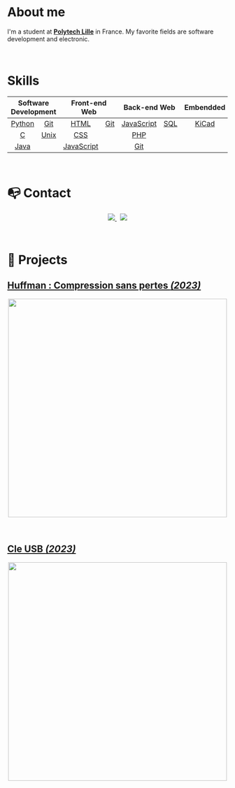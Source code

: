 # About me

I'm a student at **[Polytech Lille](https://https://www.polytech-lille.fr/formation/8-specialites/systemes-embarques/)** in France. My favorite fields are software development and electronic. 

<br>

# Skills

<table align="center">
	<thead>
		<tr>
			<th colspan="2"><b>Software Development</b></th>
			<th colspan="2"><b>Front-end Web</b></th>
			<th colspan="2"><b>Back-end Web</b></th>
			<th colspan="1"><b>Embendded</b></th>
		</tr>
	</thead>
	<tbody>
		<tr>
			<td align="center"><a href="https://www.python.org/">Python</a></td>
			<td align="center"><a href="https://git-scm.com/">Git</a></td>
			<td align="center"><a href="https://en.wikipedia.org/wiki/HTML">HTML</a></td>
			<td align="center"><a href="https://git-scm.com/">Git</a></td>
			<td align="center"><a href="https://en.wikipedia.org/wiki/JavaScript">JavaScript</a></td>
			<td align="center"><a href="https://sql.sh/">SQL</a></td>
			<td align="center"><a href="https://www.kicad.org/">KiCad</a></td>
		</tr>
		<tr>
			<td align="center"><a href="https://en.wikipedia.org/wiki/C_(programming_language)">C</a></td>
			<td align="center"><a href="https://en.wikipedia.org/wiki/Unix">Unix</a></td>
			<td align="center"><a href="https://en.wikipedia.org/wiki/CSS">CSS</a></td>
			<td align="center"></td>
			<td align="center"><a href="https://www.php.net/">PHP</a></td>
			<td align="center"></td>
		</tr>
		<tr>
			<td align="center"><a href="https://en.wikipedia.org/wiki/Java_(programming_language)">Java</a></td>
			<td align="center"></td>
			<td align="center"><a href="https://en.wikipedia.org/wiki/JavaScript">JavaScript</a></td>
			<td align="center"></td>
			<td align="center"><a href="https://git-scm.com/">Git</a></td>
			<td align="center"></td>
			<td align="center"></td>
		</tr>
	</tbody>
</table>


<br>

# 📭 Contact

<p align="center">
	<a href="https://www.linkedin.com/in/theo-bosselet-2aa832239/">
		<img src="https://img.shields.io/badge/-LINKEDIN-0077B5?style=for-the-badge&logo=linkedin&logoColor=white">
	</a>
	<span>&nbsp;</span>
	<a href="mailto:bosselet.theo@gmail.com">
		<img src="https://img.shields.io/badge/-GMAIL-D14836?style=for-the-badge&logo=gmail&logoColor=white">
	</a>
</p>

<br>

# 📂 Projects
## [ Huffman : Compression sans pertes *(2023)*](https://github.com/TheoBosselet/Compression-Codage-de-Huffman)
<p align="center">
	<a href="https://github.com/TheoBosselet/KeyUSB-2023/"><img src="https://imgur.com/a/tu2uAc1" width="500"></a>
</p>

<br>

## [ Cle USB *(2023)*](https://github.com/TheoBosselet/KeyUSB-2023)

<p align="center">
	<a href="https://github.com/TheoBosselet/KeyUSB-2023/"><img src="https://imgur.com/a/tu2uAc1" width="500"></a>
</p>

<br>

